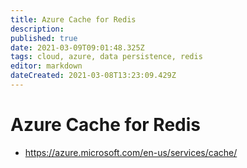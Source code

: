 ```yaml
---
title: Azure Cache for Redis
description: 
published: true
date: 2021-03-09T09:01:48.325Z
tags: cloud, azure, data persistence, redis
editor: markdown
dateCreated: 2021-03-08T13:23:09.429Z
---
```


# Azure Cache for Redis
- https://azure.microsoft.com/en-us/services/cache/	